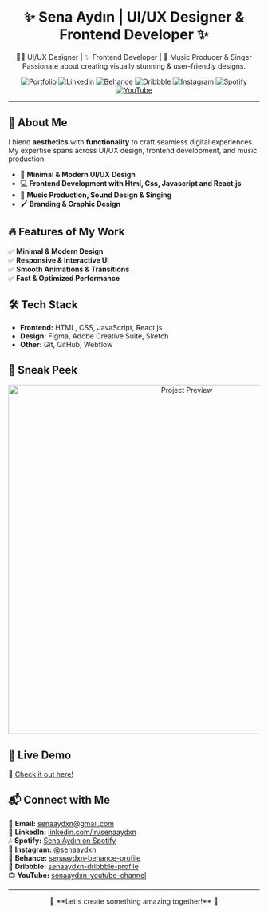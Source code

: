 <h1 align="center">✨ Sena Aydın | UI/UX Designer & Frontend Developer ✨</h1>

<p align="center">
  👩‍💻 UI/UX Designer | ✨ Frontend Developer | 🎵 Music Producer & Singer   
  <br>
  Passionate about creating visually stunning & user-friendly designs.
</p>

<p align="center">
  <a href="https://senaaydxn.github.io/senaaydxn/"><img src="https://img.shields.io/badge/-Portfolio-%23ff69b4?style=for-the-badge" alt="Portfolio"></a>
  <a href="https://www.linkedin.com/in/senaaydxn"><img src="https://img.shields.io/badge/-LinkedIn-%230077B5?style=for-the-badge&logo=linkedin" alt="LinkedIn"></a>
  <a href="https://www.behance.net/senaaydxn"><img src="https://img.shields.io/badge/-Behance-%231776F2?style=for-the-badge&logo=behance&logoColor=white" alt="Behance"></a>
  <a href="https://dribbble.com/senaaydxn"><img src="https://img.shields.io/badge/-Dribbble-%23EA4C89?style=for-the-badge&logo=dribbble&logoColor=white" alt="Dribbble"></a>
  <a href="https://www.instagram.com/senaaydxn"><img src="https://img.shields.io/badge/-Instagram-%23E4405F?style=for-the-badge&logo=instagram&logoColor=white" alt="Instagram"></a>
  <a href="https://open.spotify.com/intl-tr/artist/36U4VFVV42yOckFluBItoY?si=_GtqvkvPQN6RopsnJKQvoQ"><img src="https://img.shields.io/badge/-Spotify-%231DB954?style=for-the-badge&logo=spotify&logoColor=white" alt="Spotify"></a>
  <a href="https://www.youtube.com/@senaaydxn"><img src="https://img.shields.io/badge/-YouTube-%23FF0000?style=for-the-badge&logo=youtube&logoColor=white" alt="YouTube"></a>
</p>

---

## 🚀 About Me
I blend **aesthetics** with **functionality** to craft seamless digital experiences. My expertise spans across UI/UX design, frontend development, and music production.

- 🎨 **Minimal & Modern UI/UX Design**
- 💻 **Frontend Development with Html, Css, Javascript and React.js**
- 🎵 **Music Production, Sound Design & Singing**
- 🖌️ **Branding & Graphic Design**



## 🔥 Features of My Work
✅ **Minimal & Modern Design**  
✅ **Responsive & Interactive UI**  
✅ **Smooth Animations & Transitions**  
✅ **Fast & Optimized Performance**  



## 🛠️ Tech Stack

- **Frontend:** HTML, CSS, JavaScript, React.js  
- **Design:** Figma, Adobe Creative Suite, Sketch  
- **Other:** Git, GitHub, Webflow  


## 📸 Sneak Peek  
<p align="center">
  <img src="https://senaaydxn.github.io/assets/senaaydin-portfolio-1.jpg" alt="Project Preview" width="700">
</p>



## 🚀 Live Demo  
🔗 [Check it out here!](https://senaaydxn.github.io/senaaydxn/)  



## 📬 Connect with Me  
📧 **Email:** [senaaydxn@gmail.com](mailto:senaaydxn@gmail.com)  
💼 **LinkedIn:** [linkedin.com/in/senaaydxn](https://www.linkedin.com/in/senaaydxn)  
🎶 **Spotify:** [Sena Aydın on Spotify](https://open.spotify.com/intl-tr/artist/36U4VFVV42yOckFluBItoY?si=euJOThsARYy162a6djtspA)  
📸 **Instagram:** [@senaaydxn](https://www.instagram.com/senaaydxn)  
🎨 **Behance:** [senaaydxn-behance-profile](https://www.behance.net/senaaydxn)  
🏀 **Dribbble:** [senaaydxn-dribbble-profile](https://dribbble.com/senaaydxn)  
📺 **YouTube:** [senaaydxn-youtube-channel](https://www.youtube.com/@senaaydxn)

---

<p align="center">
  🌟 **Let's create something amazing together!** 🌟
</p>
